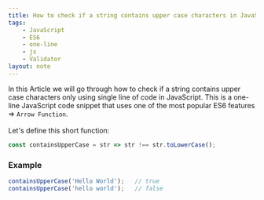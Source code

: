 ```yaml
---
title: How to check if a string contains upper case characters in JavaScript
tags:
    - JavaScript
    - ES6
    - one-line
    - js
    - Validator
layout: note
---
```




In this Article we will go through how to check if a string contains upper case characters only using single line of code in JavaScript.
This is a one-line JavaScript code snippet that uses one of the most popular ES6 features => `Arrow Function`.
<br/>
<br/>
Let's define this short function:

```js {.wrap}
const containsUpperCase = str => str !== str.toLowerCase();
```

### Example

```js {.wrap}
containsUpperCase('Hello World');   // true
containsUpperCase('hello world');   // false
```